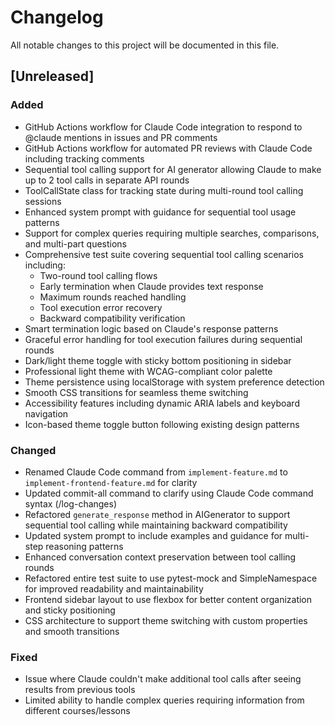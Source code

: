 # Changelog
All notable changes to this project will be documented in this file.

## [Unreleased]
### Added
- GitHub Actions workflow for Claude Code integration to respond to @claude mentions in issues and PR comments
- GitHub Actions workflow for automated PR reviews with Claude Code including tracking comments
- Sequential tool calling support for AI generator allowing Claude to make up to 2 tool calls in separate API rounds
- ToolCallState class for tracking state during multi-round tool calling sessions
- Enhanced system prompt with guidance for sequential tool usage patterns
- Support for complex queries requiring multiple searches, comparisons, and multi-part questions
- Comprehensive test suite covering sequential tool calling scenarios including:
  - Two-round tool calling flows
  - Early termination when Claude provides text response
  - Maximum rounds reached handling
  - Tool execution error recovery
  - Backward compatibility verification
- Smart termination logic based on Claude's response patterns
- Graceful error handling for tool execution failures during sequential rounds
- Dark/light theme toggle with sticky bottom positioning in sidebar
- Professional light theme with WCAG-compliant color palette
- Theme persistence using localStorage with system preference detection
- Smooth CSS transitions for seamless theme switching
- Accessibility features including dynamic ARIA labels and keyboard navigation
- Icon-based theme toggle button following existing design patterns

### Changed
- Renamed Claude Code command from `implement-feature.md` to `implement-frontend-feature.md` for clarity
- Updated commit-all command to clarify using Claude Code command syntax (/log-changes)
- Refactored `generate_response` method in AIGenerator to support sequential tool calling while maintaining backward compatibility
- Updated system prompt to include examples and guidance for multi-step reasoning patterns
- Enhanced conversation context preservation between tool calling rounds
- Refactored entire test suite to use pytest-mock and SimpleNamespace for improved readability and maintainability
- Frontend sidebar layout to use flexbox for better content organization and sticky positioning
- CSS architecture to support theme switching with custom properties and smooth transitions

### Fixed
- Issue where Claude couldn't make additional tool calls after seeing results from previous tools
- Limited ability to handle complex queries requiring information from different courses/lessons